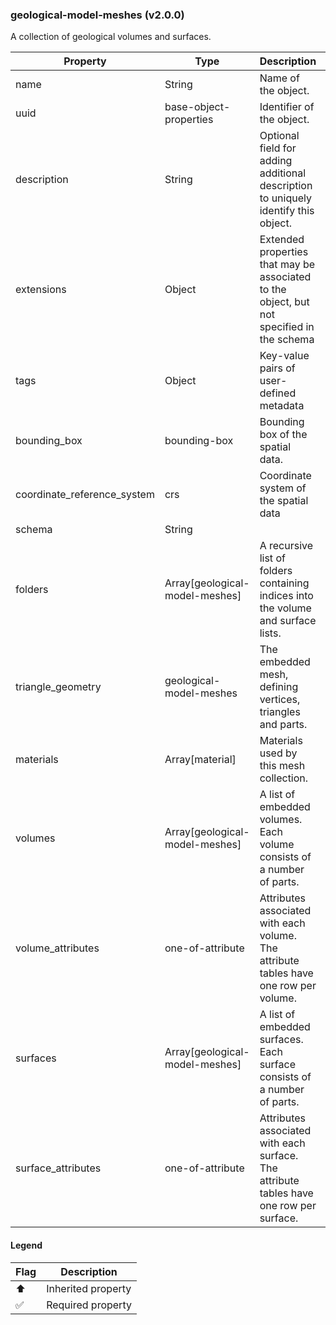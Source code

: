 ### geological-model-meshes (v2.0.0)
A collection of geological volumes and surfaces.

| Property | Type | Description | Flags |
|---|---|---|---|
| name | String | Name of the object. | ⬆️ ✅ |
| uuid | base-object-properties | Identifier of the object. | ⬆️ ✅ |
| description | String | Optional field for adding additional description to uniquely identify this object. | ⬆️ |
| extensions | Object | Extended properties that may be associated to the object, but not specified in the schema | ⬆️ |
| tags | Object | Key-value pairs of user-defined metadata | ⬆️ |
| bounding_box | bounding-box | Bounding box of the spatial data. | ⬆️ ✅ |
| coordinate_reference_system | crs | Coordinate system of the spatial data | ⬆️ ✅ |
| schema | String |  | ✅ |
| folders | Array[geological-model-meshes] | A recursive list of folders containing indices into the volume and surface lists. | ✅ |
| triangle_geometry | geological-model-meshes | The embedded mesh, defining vertices, triangles and parts. | ✅ |
| materials | Array[material] | Materials used by this mesh collection. |  |
| volumes | Array[geological-model-meshes] | A list of embedded volumes. Each volume consists of a number of parts. | ✅ |
| volume_attributes | one-of-attribute | Attributes associated with each volume. The attribute tables have one row per volume. |  |
| surfaces | Array[geological-model-meshes] | A list of embedded surfaces. Each surface consists of a number of parts. | ✅ |
| surface_attributes | one-of-attribute | Attributes associated with each surface. The attribute tables have one row per surface. |  |


#### Legend

| Flag | Description |
| --- | --- |
| ⬆️ | Inherited property |
| ✅ | Required property |

